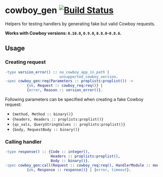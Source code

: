 # cowboy_gen [![Build Status][travis_ci_image]][travis_ci]

Helpers for testing handlers by generating fake but valid Cowboy requests.

**Works with Cowboy versions: `0.10.0`, `0.9.0`, `0.8.0`-`0.8.6`.**

## Usage

### Creating request

``` erlang
-type version_error() :: no_cowboy_app_in_path |
                         unsupported_cowboy_version.
-spec cowboy_gen:req(Parameters :: proplists:proplist()) ->
          {ok, Request :: cowboy_req:req()} |
          {error, Reason :: version_error()}.
```

Following parameters can be specified when creating a fake Cowboy request:

 * `{method, Method :: binary()}`
 * `{headers, Headers :: proplists:proplist()}`
 * `{qs_vals, QueryStringValues :: proplists:proplist()}`
 * `{body, RequestBody :: binary()}`

### Calling handler

``` erlang
-type response() :: {Code :: integer(),
                     Headers :: proplists:proplist(),
                     Body :: binary()}.
-spec cowboy_gen:call(Request :: cowboy_req:req(), HandlerModule :: module()) ->
          {ok, Response :: response()} | {error, timeout}.
```

[travis_ci]: https://travis-ci.org/rpt/cowboy_gen
[travis_ci_image]: https://travis-ci.org/rpt/cowboy_gen.png
